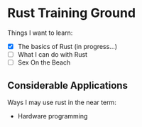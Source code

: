 # Rust Training Ground

Things I want to learn:

- [x] The basics of Rust (in progress...)
- [ ] What I can do with Rust
- [ ] Sex On the Beach

## Considerable Applications

Ways I may use rust in the near term:

- Hardware programming
